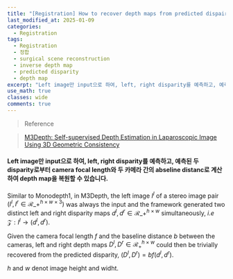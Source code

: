```yaml
---
title: "[Registration] How to recover depth maps from predicted dispairty"
last_modified_at: 2025-01-09
categories:
  - Registration
tags:
  - Registration
  - 정합
  - surgical scene reconstruction
  - inverse depth map
  - predicted disparity
  - depth map
excerpt: "Left image만 input으로 하여, left, right disparity를 예측하고, 예측된 두 disparity로부터 camera focal length와 두 카메라 간의 abseline distanc로 계산하여 depth map을 복원할 수 있습니다."
use_math: true
classes: wide
comments: true
---
```


> Reference

> [M3Depth: Self-supervised Depth Estimation in Laparoscopic Image Using 3D Geometric Consistency](https://arxiv.org/pdf/2208.08407)

#### Left image만 input으로 하여, left, right disparity를 예측하고, 예측된 두 disparity로부터 camera focal length와 두 카메라 간의 abseline distanc로 계산하여 depth map을 복원할 수 있습니다.

Similar to Monodepth1, in M3Depth, the left image $I^l$ of a stereo image pair $(I^l, I^r \in \mathcal{R}\_+^{h \times w \times 3})$ was always the input and the framework generated two distinct left and right disparity maps $d^l, d^r \in \mathcal{R}\_+^{h \times w}$ simultaneously, _i.e_ $\mathcal{Z}: I^l \rightarrow (d^l, d^r)$.

Given the camera focal length $f$ and the baseline distance $b$ between the cameras, left and right depth maps $D^l, D^r \in \mathcal{R}_+^{h \times w}$ could then be trivially recovered from the predicted disparity, $(D^l, D^r) = bf(d^l, d^r)$.

$h$ and $w$ denot image height and widht.

